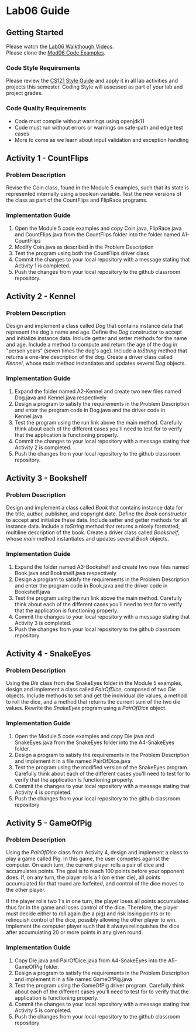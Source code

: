 # Lab06 Guide
## Getting Started
Please watch the [Lab06 Walkthough Videos](https://www.youtube.com/playlist?list=PLbxWwkW_BhyB9fHkeDHCyzfbV6MB4IeNU).  
Please clone the [Mod06 Code Examples](https://github.com/lhindman/cs121-mod06-examples.git).

### Code Style Requirements
Please review the [CS121 Style Guide](https://docs.google.com/document/d/1LWbGQBKkApnNAzzgwOSvRM03DmhYWx5yEfecT2WXfjI/edit?usp=sharing) and apply it in all lab activities and projects this semester. Coding Style will assessed as part of your lab and project grades.

### Code Quality Requirements
- Code must compile without warnings using openjdk11
- Code must run without errors or warnings on safe-path and edge test cases
- More to come as we learn about input validation and exception handling 
## Activity 1 - CountFlips
### Problem Description
Revise the Coin class, found in the Module 5 examples, such that its state is represented internally using a boolean variable.  Test the new versions of the class as part of the CountFlips and FlipRace programs.
### Implementation Guide
1. Open the Module 5 code examples and copy Coin.java, FlipRace.java and CountFlips.java from the CountFlips folder into the folder named A1-CountFlips
2. Modify Coin.java as described in the Problem Description
3. Test the program using both the CountFlips driver class
4. Commit the changes to your local repository with a message stating that Activity 1 is completed.
5. Push the changes from your local repository to the github classroom repository.

## Activity 2 - Kennel
### Problem Description
Design and implement a class called *Dog* that contains instance data that represent the dog's name and age. Define the *Dog* constructor to accept and initialize instance data. Include getter and setter methods for the name and age. Include a method to compute and return the age of the dog in "person years" (seven times the dog's age). Include a *toString* method that returns a one-line description of the dog. Create a driver class called *Kennel*, whose *main* method instantiates and updates several *Dog* objects.

### Implementation Guide
1. Expand the folder named A2-Kennel and create two new files named Dog.java and Kennel.java respectively
2. Design a program to satisfy the requirements in the Problem Description and enter the program code in Dog.java and the driver code in Kennel.java
3. Test the program using the run link above the main method. Carefully think about each of the different cases you'll need to test for to verify that the application is functioning properly.
4. Commit the changes to your local repository with a message stating that Activity 2 is completed.
5. Push the changes from your local repository to the github classroom repository.

## Activity 3 - Bookshelf
### Problem Description
Design and implement a class called *Book* that contains instance data for the title, author, publisher, and copyright date. Define the *Book* constructor to accept and initialize these data. Include setter and getter methods for all instance data. Include a *toString* method that returns a nicely formatted, multiline description of the book. Create a driver class called *Bookshelf*, whose *main* method instantiates and updates several *Book* objects.

### Implementation Guide
1. Expand the folder named A3-Bookshelf and create two new files named Book.java and Bookshelf.java respectively
2. Design a program to satisfy the requirements in the Problem Description and enter the program code in Book.java and the driver code in Bookshelf.java
3. Test the program using the run link above the main method. Carefully think about each of the different cases you'll need to test for to verify that the application is functioning properly.
4. Commit the changes to your local repository with a message stating that Activity 3 is completed.
5. Push the changes from your local repository to the github classroom repository


## Activity 4 - SnakeEyes
### Problem Description
Using the *Die* class from the SnakeEyes folder in the Module 5 examples, design and implement a class called *PairOfDice*, composed of two *Die* objects. Include methods to set and get the individual die values, a method to roll the dice, and a method that returns the current sum of the two die values. Rewrite the *SnakeEyes* program using a *PairOfDice* object.

### Implementation Guide
1. Open the Module 5 code examples and copy Die.java and SnakeEyes.java from the SnakeEyes folder into the A4-SnakeEyes folder.
2. Design a program to satisfy the requirements in the Problem Description and implement it in a file named PairOfDice.java
3. Test the program using the modified version of the SnakeEyes program. Carefully think about each of the different cases you'll need to test for to verify that the application is functioning properly.
4. Commit the changes to your local repository with a message stating that Activity 4 is completed.
5. Push the changes from your local repository to the github classroom repository

## Activity 5 - GameOfPig
### Problem Description
Using the *PairOfDice* class from Activity 4, design and implement a class to play a game called Pig. In this game, the user competes against the computer. On each turn, the current player rolls a pair of dice and accumulates points. The goal is to reach 100 points before your opponent does. If, on any turn, the player rolls a 1 (on either die), all points accumulated for that round are forfeited, and control of the dice moves to the other player.  

If the player rolls two 1's in one turn, the player loses all points accumulated thus far in the game and loses control of the dice. Therefore, the player must decide either to roll again (be a pig) and risk losing points or to relinquish control of the dice, possibly allowing the other player to win. Implement the computer player such that it always relinquishes the dice after accumulating 20 or more points in any given round.

### Implementation Guide
1. Copy Die.java and PairOfDice.java from A4-SnakeEyes into the A5-GameOfPig folder.
2. Design a program to satisfy the requirements in the Problem Description and implement it in a file named GameOfPig.java
3. Test the program using the GameOfPig driver program. Carefully think about each of the different cases you'll need to test for to verify that the application is functioning properly.
4. Commit the changes to your local repository with a message stating that Activity 5 is completed.
5. Push the changes from your local repository to the github classroom repository
